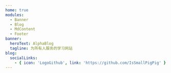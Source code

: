 ```yaml
---
home: true
modules:
  - Banner
  - Blog
  - MdContent
  - Footer
banner:
  heroText: AlphaBlog
  tagline: 为所有人服务的学习网站
blog:
  socialLinks:
    - { icon: 'LogoGithub', link: 'https://github.com/IsSmallPigPig' }
---
```

